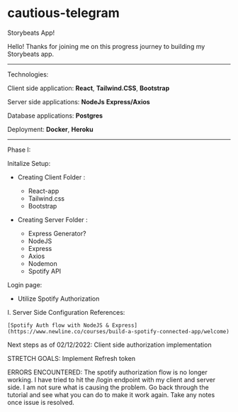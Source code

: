 # cautious-telegram
Storybeats App!

Hello! Thanks for joining me on this progress journey to building my Storybeats app.

________
Technologies:

Client side application:
**React**,
**Tailwind.CSS**,
**Bootstrap** 

Server side applications:
**NodeJs**
**Express/Axios**

Database applications:
**Postgres**


Deployment:
**Docker**,
**Heroku**

_____

Phase I: 

  Initalize Setup:
  * Creating Client Folder :
     - React-app
     - Tailwind.css
     - Bootstrap 

  * Creating Server Folder :

    - Express Generator? 
    - NodeJS
    - Express
    - Axios
    - Nodemon
    - Spotify API



Login page:
- Utilize Spotify Authorization 


I. Server Side Configuration
References:

	[Spotify Auth flow with NodeJS & Express](https://www.newline.co/courses/build-a-spotify-connected-app/welcome)

  Next steps as of 02/12/2022: 
  Client side authorization implementation

  STRETCH GOALS: Implement Refresh token

  ERRORS ENCOUNTERED: The spotify authorization flow is no longer working. I have tried to hit the /login endpoint with my client and server side. I am not sure what is causing the problem. Go back through the tutorial and see what you can do to make it work again. Take any notes once issue is resolved.